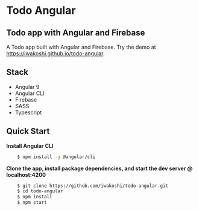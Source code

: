 # Todo Angular

## Todo app with Angular and Firebase

A Todo app built with Angular and Firebase. Try the demo at https://iwakoshi.github.io/todo-angular.

## Stack

- Angular 9
- Angular CLI
- Firebase
- SASS
- Typescript

## Quick Start

**Install Angular CLI**

``` bash
    $ npm install -g @angular/cli
```

**Clone the app, install package dependencies, and start the dev server @ localhost:4200**

``` bash
    $ git clone https://github.com/iwakoshi/todo-angular.git
    $ cd todo-angular
    $ npm install
    $ npm start
```
